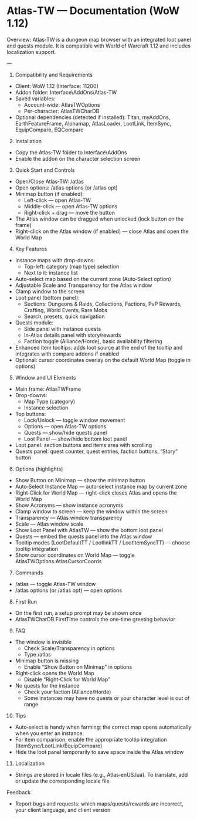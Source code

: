 # Atlas‑TW — Documentation (WoW 1.12)

Overview: Atlas‑TW is a dungeon map browser with an integrated loot panel and quests module. It is compatible with World of Warcraft 1.12 and includes localization support.

—

1) Compatibility and Requirements
- Client: WoW 1.12 (Interface: 11200)
- Addon folder: Interface\AddOns\Atlas-TW
- Saved variables:
  - Account-wide: AtlasTWOptions
  - Per-character: AtlasTWCharDB
- Optional dependencies (detected if installed): Titan, myAddOns, EarthFeatureFrame, Alphamap, AtlasLoader, LootLink, ItemSync, EquipCompare, EQCompare

2) Installation
- Copy the Atlas‑TW folder to Interface\AddOns
- Enable the addon on the character selection screen

3) Quick Start and Controls
- Open/Close Atlas‑TW: /atlas
- Open options: /atlas options (or /atlas opt)
- Minimap button (if enabled):
  - Left-click — open Atlas‑TW
  - Middle-click — open Atlas‑TW options
  - Right-click + drag — move the button
- The Atlas window can be dragged when unlocked (lock button on the frame)
- Right-click on the Atlas window (if enabled) — close Atlas and open the World Map

4) Key Features
- Instance maps with drop-downs:
  - Top-left: category (map type) selection
  - Next to it: instance list
- Auto-select map based on the current zone (Auto‑Select option)
- Adjustable Scale and Transparency for the Atlas window
- Clamp window to the screen
- Loot panel (bottom panel):
  - Sections: Dungeons & Raids, Collections, Factions, PvP Rewards, Crafting, World Events, Rare Mobs
  - Search, presets, quick navigation
- Quests module:
  - Side panel with instance quests
  - In‑Atlas details panel with story/rewards
  - Faction toggle (Alliance/Horde), basic availability filtering
- Enhanced item tooltips: adds loot source at the end of the tooltip and integrates with compare addons if enabled
- Optional: cursor coordinates overlay on the default World Map (toggle in options)

5) Window and UI Elements
- Main frame: AtlasTWFrame
- Drop-downs:
  - Map Type (category)
  - Instance selection
- Top buttons:
  - Lock/Unlock — toggle window movement
  - Options — open Atlas‑TW options
  - Quests — show/hide quests panel
  - Loot Panel — show/hide bottom loot panel
- Loot panel: section buttons and items area with scrolling
- Quests panel: quest counter, quest entries, faction buttons, “Story” button

6) Options (highlights)
- Show Button on Minimap — show the minimap button
- Auto‑Select Instance Map — auto-select instance map by current zone
- Right‑Click for World Map — right-click closes Atlas and opens the World Map
- Show Acronyms — show instance acronyms
- Clamp window to screen — keep the window within the screen
- Transparency — Atlas window transparency
- Scale — Atlas window scale
- Show Loot Panel with AtlasTW — show the bottom loot panel
- Quests — embed the quests panel into the Atlas window
- Tooltip modes (LootDefaultTT / LootlinkTT / LootItemSyncTT) — choose tooltip integration
- Show cursor coordinates on World Map — toggle AtlasTWOptions.AtlasCursorCoords

7) Commands
- /atlas — toggle Atlas‑TW window
- /atlas options (or /atlas opt) — open options

8) First Run
- On the first run, a setup prompt may be shown once
- AtlasTWCharDB.FirstTime controls the one‑time greeting behavior

9) FAQ
- The window is invisible
  - Check Scale/Transparency in options
  - Type /atlas
- Minimap button is missing
  - Enable “Show Button on Minimap” in options
- Right‑click opens the World Map
  - Disable “Right‑Click for World Map”
- No quests for the instance
  - Check your faction (Alliance/Horde)
  - Some instances may have no quests or your character level is out of range

10) Tips
- Auto‑select is handy when farming: the correct map opens automatically when you enter an instance
- For item comparison, enable the appropriate tooltip integration (ItemSync/LootLink/EquipCompare)
- Hide the loot panel temporarily to save space inside the Atlas window

11) Localization
- Strings are stored in locale files (e.g., Atlas‑enUS.lua). To translate, add or update the corresponding locale file

Feedback
- Report bugs and requests: which maps/quests/rewards are incorrect, your client language, and client version